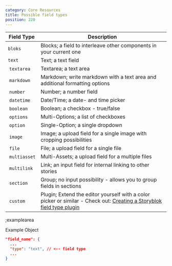 ```yaml
---
category: Core Resources
title: Possible field types
position: 220
---
```


| Field Type | Description |
|---|---|
| `bloks` | Blocks; a field to interleave other components in your current one |
| `text` | Text; a text field |
| `textarea` | Textarea; a text area |
| `markdown` | Markdown; write markdown with a text area and additional formatting options |
| `number` | Number; a number field |
| `datetime` | Date/Time; a date- and time picker |
| `boolean` | Boolean; a checkbox - true/false |
| `options` | Multi-Options; a list of checkboxes |
| `option` | Single-Option; a single dropdown |
| `image` | Image; a upload field for a single image with cropping possibilities |
| `file` | File; a upload field for a single file |
| `multiasset` | Multi-Assets; a upload field for a multiple files |
| `multilink` | Link; an input field for internal linking to other stories |
| `section` | Group; no input possibility - allows you to group fields in sections |
| `custom` | Plugin; Extend the editor yourself with a color picker or similar - Check out: [Creating a Storyblok field type plugin](https://www.storyblok.com/docs/Guides/Creating-a-field-type-plugin) |

;examplearea

Example Object

```json
"field_name": {
  ...
  "type": "text", // <-- field type
  ...
}
```